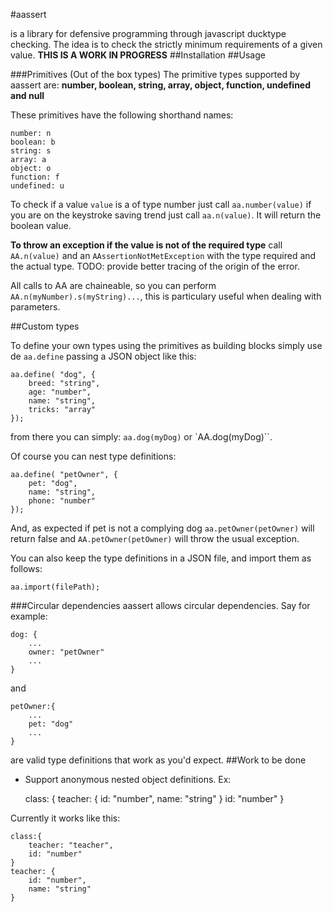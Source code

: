 #aassert

is a library for defensive programming through javascript ducktype checking. The idea is to check the  strictly minimum requirements of a given value.
__THIS IS A WORK IN PROGRESS__
##Installation
##Usage

###Primitives (Out of the box types)
The primitive types supported by aassert are: **number, boolean, string, array, object, function, undefined and null**

These primitives have the following shorthand names:

	number: n
	boolean: b
	string: s
	array: a
	object: o
	function: f
	undefined: u

To check if a value `value` is a of type number just call `aa.number(value)` if you are on the keystroke saving trend just call `aa.n(value)`. It will return the boolean value.

__To throw an exception if the value is not of the required type__ call `AA.n(value)` and an `AAssertionNotMetException` with the type required and the actual type. TODO: provide better tracing of the origin of the error.

All calls to AA are chaineable, so you can perform `AA.n(myNumber).s(myString)...`, this is particulary useful when dealing with parameters.

##Custom types

To define your own types using the primitives as building blocks simply use de `aa.define` passing a JSON object like this:

	aa.define( "dog", {
		breed: "string",
		age: "number",
		name: "string",
		tricks: "array"
	});

from there you can simply:
`aa.dog(myDog)` or `AA.dog(myDog)``.

Of course you can nest type definitions:

	aa.define( "petOwner", {
		pet: "dog",
		name: "string",
		phone: "number"
	});

And, as expected if pet is not a complying dog `aa.petOwner(petOwner)` will return false and `AA.petOwner(petOwner)` will throw the usual exception.

You can also keep the type definitions in a JSON file, and import them as follows:

	aa.import(filePath);

###Circular dependencies
aassert allows circular dependencies. Say for example:

	dog: {
		...
		owner: "petOwner"
		...
	}
and

	petOwner:{
		...
		pet: "dog"
		...
	}

are valid type definitions that work as you'd expect.
##Work to be done
- Support anonymous nested object definitions. Ex:


	class: {
		teacher: {
			id: "number",
			name: "string"
		}
		id: "number"
	}

Currently it works like this:

	class:{
		teacher: "teacher",
		id: "number"
	}
	teacher: {
		id: "number",
		name: "string"
	}
